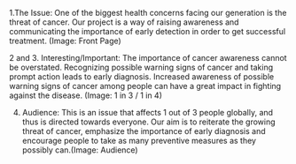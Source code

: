 1.The Issue:
One of the biggest health concerns facing our generation is the threat of cancer. Our project is a way of raising 
awareness and communicating the importance of early detection in order to get successful treatment. (Image: Front Page)

2 and 3. Interesting/Important:
The importance of cancer awareness cannot be overstated. Recognizing possible warning signs of cancer and taking prompt 
action leads to early diagnosis. Increased awareness of possible warning signs of cancer among people can have a 
great impact in fighting against the disease. (Image: 1 in 3 / 1 in 4)

4. Audience:
This is an issue that affects 1 out of 3 people globally, and thus is directed towards everyone. Our aim is to reiterate 
the growing threat of cancer, emphasize the importance of early diagnosis and encourage people to take as many 
preventive measures as they possibly can.(Image: Audience)
